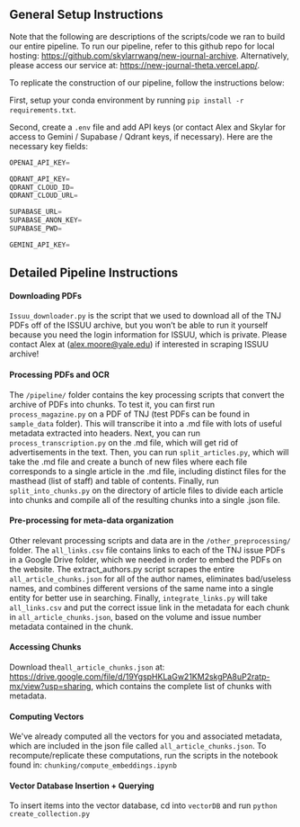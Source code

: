 ## General Setup Instructions
Note that the following are descriptions of the scripts/code we ran to build our entire pipeline. To run our pipeline, refer to this github repo for local hosting: https://github.com/skylarrwang/new-journal-archive. Alternatively, please access our service at: https://new-journal-theta.vercel.app/.

To replicate the construction of our pipeline, follow the instructions below:

First, setup your conda environment by running `pip install -r requirements.txt`.

Second, create a `.env` file and add API keys (or contact Alex and Skylar for access to Gemini / Supabase / Qdrant keys, if necessary). Here are the necessary key fields:

```Python
OPENAI_API_KEY=

QDRANT_API_KEY=
QDRANT_CLOUD_ID=
QDRANT_CLOUD_URL=

SUPABASE_URL=
SUPABASE_ANON_KEY=
SUPABASE_PWD=

GEMINI_API_KEY=
```
## Detailed Pipeline Instructions
#### Downloading PDFs
`Issuu_downloader.py` is the script that we used to download all of the TNJ PDFs off of the ISSUU archive, but you won’t be able to run it yourself because you need the login information for ISSUU, which is private. Please contact Alex at (alex.moore@yale.edu) if interested in scraping ISSUU archive!

#### Processing PDFs and OCR
The `/pipeline/` folder contains the key processing scripts that convert the archive of PDFs into chunks. To test it, you can first run `process_magazine.py` on a PDF of TNJ (test PDFs can be found in `sample_data` folder). This will transcribe it into a .md file with lots of useful metadata extracted into headers. Next, you can run `process_transcription.py` on the .md file, which will get rid of advertisements in the text. Then, you can run `split_articles.py`, which will take the .md file and create a bunch of new files where each file corresponds to a single article in the .md file, including distinct files for the masthead (list of staff) and table of contents. Finally, run `split_into_chunks.py` on the directory of article files to divide each article into chunks and compile all of the resulting chunks into a single .json file. 

#### Pre-processing for meta-data organization
Other relevant processing scripts and data are in the `/other_preprocessing/` folder. The `all_links.csv` file contains links to each of the TNJ issue PDFs in a Google Drive folder, which we needed in order to embed the PDFs on the website. The extract_authors.py script scrapes the entire `all_article_chunks.json` for all of the author names, eliminates bad/useless names, and combines different versions of the same name into a single entity for better use in searching. Finally, `integrate_links.py` will take `all_links.csv` and put the correct issue link in the metadata for each chunk in `all_article_chunks.json`, based on the volume and issue number metadata contained in the chunk.

#### Accessing Chunks
Download the`all_article_chunks.json` at: https://drive.google.com/file/d/19YgspHKLaGw21KM2skgPA8uP2ratp-mx/view?usp=sharing, which contains the complete list of chunks with metadata.

#### Computing Vectors
We've already computed all the vectors for you and associated metadata, which are included in the json file called `all_article_chunks.json`. To recompute/replicate these computations, run the scripts in the notebook found in: `chunking/compute_embeddings.ipynb`

#### Vector Database Insertion + Querying
To insert items into the vector database, cd into `vectorDB` and run `python create_collection.py`
